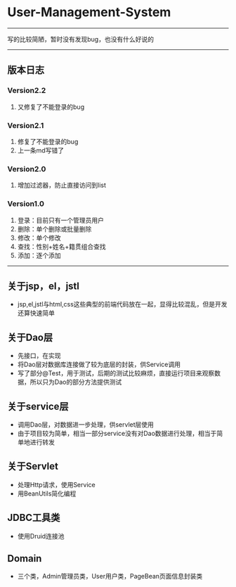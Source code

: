 # User-Management-System
----
写的比较简陋，暂时没有发现bug，也没有什么好说的

-------

## 版本日志

### Version2.2
1. 又修复了不能登录的bug

### Version2.1
1. 修复了不能登录的bug
2. 上一条md写错了

### Version2.0
1. 增加过滤器，防止直接访问到list

### Version1.0

1. 登录：目前只有一个管理员用户
2. 删除：单个删除或批量删除
3. 修改：单个修改
4. 查找：性别+姓名+籍贯组合查找
5. 添加：逐个添加

-------

## 关于jsp，el，jstl

- jsp,el,jstl与html,css这些典型的前端代码放在一起，显得比较混乱，但是开发还算快速简单

## 关于Dao层

- 先接口，在实现
- 将Dao层对数据库连接做了较为底层的封装，供Service调用
- 写了部分@Test，用于测试，后期的测试比较麻烦，直接运行项目来观察数据，所以只为Dao的部分方法提供测试
## 关于service层
- 调用Dao层，对数据进一步处理，供servlet层使用
- 由于项目较为简单，相当一部分service没有对Dao数据进行处理，相当于简单地进行转发
## 关于Servlet
- 处理Http请求，使用Service
- 用BeanUtils简化编程
## JDBC工具类
- 使用Druid连接池
## Domain
- 三个类，Admin管理员类，User用户类，PageBean页面信息封装类
